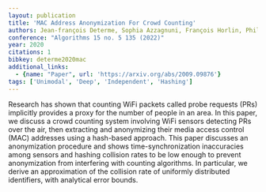```yaml
---
layout: publication
title: 'MAC Address Anonymization For Crowd Counting'
authors: Jean-françois Determe, Sophia Azzagnuni, François Horlin, Philippe De Doncker
conference: "Algorithms 15 no. 5 135 (2022)"
year: 2020
citations: 1
bibkey: determe2020mac
additional_links:
  - {name: "Paper", url: 'https://arxiv.org/abs/2009.09876'}
tags: ['Unimodal', 'Deep', 'Independent', 'Hashing']
---
```

Research has shown that counting WiFi packets called probe requests (PRs)
implicitly provides a proxy for the number of people in an area. In this paper,
we discuss a crowd counting system involving WiFi sensors detecting PRs over
the air, then extracting and anonymizing their media access control (MAC)
addresses using a hash-based approach. This paper discusses an anonymization
procedure and shows time-synchronization inaccuracies among sensors and hashing
collision rates to be low enough to prevent anonymization from interfering with
counting algorithms. In particular, we derive an approximation of the collision
rate of uniformly distributed identifiers, with analytical error bounds.
